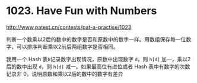 # 1023. Have Fun with Numbers

http://www.patest.cn/contests/pat-a-practise/1023

判断一个数乘以2后的数中的数字是否和原数中的数字一样。用数组保存每一位数字，可以排序判断乘以2前后两组数字是否相同。

我用一个 Hash 表`h`记录数字出现情况，原数中出现数字 `d`，则 `h[d]` 加一，乘以2后的数中出现 `d`，则 `h[d]` 减一。如果最高位有进位或者 Hash 表中有数字的次数记录非 0，说明原数和乘以2后的数中的数字有差异